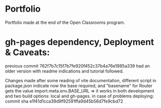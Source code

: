 # Portfolio
Portfolio made at the end of the Open Classrooms program.


# gh-pages dependency, Deployment & Caveats:

previous commit 762f7b7c15f7b7fe920f452c37b4a76e1985a339 had an older version with readme indications and tutorial followed.

Changes made after some reading of vite documentation, different script in package.json indicate now the base required, and "basename" for Router gets the value import.meta.env.BASE_URL => it works in both development and two build options: local and gh-pages.
in case of problems deploying: commit sha e1f41d1cca39d9f92591ffa9d45b56d7fe9cbd72

